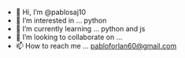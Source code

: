 - 👋 Hi, I’m @pablosaj10
- 👀 I’m interested in ... python
- 🌱 I’m currently learning ... python and js
- 💞️ I’m looking to collaborate on ... 
- 📫 How to reach me ... pabloforlan60@gmail.com

<!---
pablosaj10/pablosaj10 is a ✨ special ✨ repository because its `README.md` (this file) appears on your GitHub profile.
You can click the Preview link to take a look at your changes.
--->
